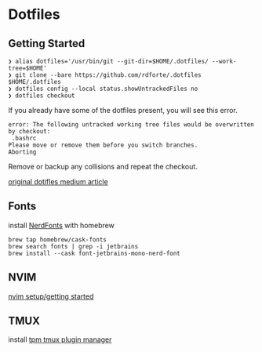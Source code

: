 # Dotfiles

## Getting Started
```
❯ alias dotfiles='/usr/bin/git --git-dir=$HOME/.dotfiles/ --work-tree=$HOME'
❯ git clone --bare https://github.com/rdforte/.dotfiles $HOME/.dotfiles
❯ dotfiles config --local status.showUntrackedFiles no
❯ dotfiles checkout
```
If you already have some of the dotfiles present, you will see this error.
```
error: The following untracked working tree files would be overwritten by checkout:
 .bashrc
Please move or remove them before you switch branches.
Aborting
```
Remove or backup any collisions and repeat the checkout.

[original dotifles medium article](https://medium.com/@simontoth/best-way-to-manage-your-dotfiles-2c45bb280049)

## Fonts
install [NerdFonts](https://github.com/ryanoasis/nerd-fonts) with homebrew
```
brew tap homebrew/cask-fonts
brew search fonts | grep -i jetbrains
brew install --cask font-jetbrains-mono-nerd-font
```

## NVIM
[nvim setup/getting started](./.config/nvim/README.md)

## TMUX
install [tpm tmux plugin manager](https://github.com/tmux-plugins/tpm)
